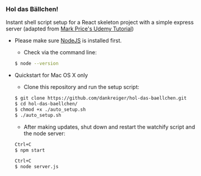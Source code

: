 ### Hol das Bällchen!


Instant shell script setup for a React skeleton project with a simple express server (adapted from [Mark Price's Udemy Tutorial](https://www.udemy.com/react-flux/learn))

- Please make sure <a href="https://nodejs.org/">NodeJS</a> is installed first.

  - Check via the command line:
  ```bash
  $ node --version
  ```

- Quickstart for Mac OS X only

  - Clone this repository and run the setup script:
  ```bash
  $ git clone https://github.com/dankreiger/hol-das-baellchen.git
  $ cd hol-das-baellchen/
  $ chmod +x ./auto_setup.sh
  $ ./auto_setup.sh
  ```

  - After making updates, shut down and restart the watchify script and the node server:
  ```bash
  Ctrl+C
  $ npm start
  ```
  ```bash
  Ctrl+C
  $ node server.js
  ```
